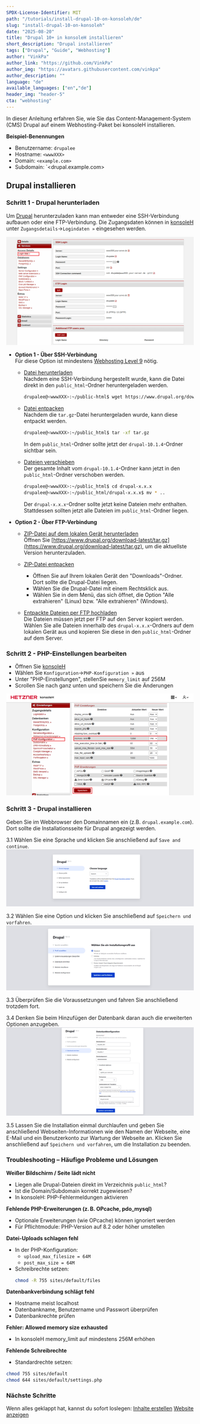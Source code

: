 ```yaml
---
SPDX-License-Identifier: MIT
path: "/tutorials/install-drupal-10-on-konsoleh/de"
slug: "install-drupal-10-on-konsoleh"
date: "2025-08-20"
title: "Drupal 10+ in konsoleH installieren"
short_description: "Drupal installieren"
tags: ["Drupal", "Guide", "Webhosting"]
author: "VinkPa"
author_link: "https://github.com/VinkPa"
author_img: "https://avatars.githubusercontent.com/vinkpa"
author_description: ""
language: "de"
available_languages: ["en","de"]
header_img: "header-5"
cta: "webhosting"
---
```


In dieser Anleitung erfahren Sie, wie Sie das Content-Management-System (CMS) Drupal auf einem Webhosting-Paket bei konsoleH installieren.

**Beispiel-Benennungen**

* Benutzername: `drupalee`
* Hostname: `<wwwXXX>`
* Domain: `<example.com>`
* Subdomain: `<drupal.example.com>

## Drupal installieren

### Schritt 1 - Drupal herunterladen

Um [Drupal](https://www.drupal.org/) herunterzuladen kann man entweder eine SSH-Verbindung aufbauen oder eine FTP-Verbindung. Die Zugangsdaten können in [konsoleH](https://konsoleh.hetzner.com/) unter `Zugangsdetails`→`Logindaten »` eingesehen werden.

![](images/01_konsoleH_ftp-login-data.png)

* **Option 1 - Über SSH-Verbindung**<br>
  Für diese Option ist mindestens [Webhosting Level 9](https://www.hetzner.com/webhosting) nötig.
  
  * <u>Datei herunterladen</u><br>
    Nachdem eine SSH-Verbindung hergestellt wurde, kann die Datei direkt in den `public_html`-Ordner heruntergeladen werden.
    ```bash
    drupalee@<wwwXXX>:~/public-html$ wget https://www.drupal.org/download-latest/tar.gz
    ```
  
  * <u>Datei entpacken</u><br>
    Nachdem die `tar.gz`-Datei heruntergeladen wurde, kann diese entpackt werden.
    ```bash
    drupalee@<wwwXXX>:~/public_html$ tar -xf tar.gz
    ```
    In dem `public_html`-Ordner sollte jetzt der `drupal-10.1.4`-Ordner sichtbar sein.

  * <u>Dateien verschieben</u><br>
    Der gesamte Inhalt vom `drupal-10.1.4`-Ordner kann jetzt in den `public_html`-Ordner verschoben werden.
    ```bash
    drupalee@<wwwXXX>:~/public_html$ cd drupal-x.x.x
    drupalee@<wwwXXX>:~/public_html/drupal-x.x.x$ mv * ..
    ```
    Der `drupal-x.x.x`-Ordner sollte jetzt keine Dateien mehr enthalten. Stattdessen sollten jetzt alle Dateien im `public_html`-Ordner liegen.


* **Option 2 - Über FTP-Verbindung**<br>
  
  * <u>ZIP-Datei auf dem lokalen Gerät herunterladen</u><br>
    Öffnen Sie [https://www.drupal.org/download-latest/tar.gz](https://www.drupal.org/download-latest/tar.gz), um die aktuellste Version herunterzuladen.
  
  * <u>ZIP-Datei entpacken</u><br>
    * Öffnen Sie auf Ihrem lokalen Gerät den "Downloads"-Ordner. Dort sollte die Drupal-Datei liegen.
    * Wählen Sie die Drupal-Datei mit einem Rechtsklick aus.
    * Wählen Sie in dem Menü, das sich öffnet, die Option "Alle extrahieren" (Linux) bzw. "Alle extrahieren" (Windows).
  
  * <u>Entpackte Dateien per FTP hochladen</u><br>
    Die Dateien müssen jetzt per FTP auf den Server kopiert werden. Wählen Sie alle Dateien innerhalb des `drupal-x.x.x`-Ordners auf dem lokalen Gerät aus und kopieren Sie diese in den `public_html`-Ordner auf dem Server.

### Schritt 2 - PHP-Einstellungen bearbeiten

* Öffnen Sie [konsoleH](https://konsoleh.hetzner.com/)
* Wählen Sie `Konfiguration`→`PHP-Konfiguration »` aus
* Unter "PHP-Einstellungen", stellenSie `memory_limit` auf 256M
* Scrollen Sie nach ganz unten und speichern Sie die Änderungen

![](images/02_konsoleH_memory-limit.de.png)

### Schritt 3 - Drupal installieren

Geben Sie im Webbrowser den Domainnamen ein (z.B. `drupal.example.com`). Dort sollte die Installationsseite für Drupal angezeigt werden. 

3.1 Wählen Sie eine Sprache und klicken Sie anschließend auf `Save and continue`.
  ![](images/03_Drupal_installation-language.de.png)

3.2 Wählen Sie eine Option und klicken Sie anschließend auf `Speichern und vorfahren`.
  ![](images/04_Drupal_installation-profile.de.png)

3.3 Überprüfen Sie die Voraussetzungen und fahren Sie anschließend trotzdem fort.

3.4 Denken Sie beim Hinzufügen der Datenbank daran auch die erweiterten Optionen anzugeben.
  ![](images/05_Drupal_installation-database.de.png)

3.5 Lassen Sie die Installation einmal durchlaufen und geben Sie anschließend Webseiten-Informationen wie den Namen der Webseite, eine E-Mail und ein Benutzerkonto zur Wartung der Webseite an. Klicken Sie anschließend auf `Speichern und vorfahren`, um die Installation zu beenden.

### Troubleshooting – Häufige Probleme und Lösungen

**Weißer Bildschirm / Seite lädt nicht**  
- Liegen alle Drupal-Dateien direkt im Verzeichnis `public_html`?  
- Ist die Domain/Subdomain korrekt zugewiesen?  
- In konsoleH: PHP-Fehlermeldungen aktivieren

**Fehlende PHP-Erweiterungen (z. B. OPcache, pdo_mysql)**  
- Optionale Erweiterungen (wie OPcache) können ignoriert werden  
- Für Pflichtmodule: PHP-Version auf 8.2 oder höher umstellen

**Datei-Uploads schlagen fehl**  
- In der PHP-Konfiguration:  
  - `upload_max_filesize = 64M`  
  - `post_max_size = 64M`  
- Schreibrechte setzen:
  ```bash
  chmod -R 755 sites/default/files
  ```
**Datenbankverbindung schlägt fehl**
- Hostname meist localhost
- Datenbankname, Benutzername und Passwort überprüfen
- Datenbankrechte prüfen

**Fehler: Allowed memory size exhausted**
- In konsoleH memory_limit auf mindestens 256M erhöhen

**Fehlende Schreibrechte**
- Standardrechte setzen:
```bash
chmod 755 sites/default
chmod 644 sites/default/settings.php
```

### Nächste Schritte

Wenn alles geklappt hat, kannst du sofort loslegen:
[Inhalte erstellen](https://drupal.example.com/node/add)
[Website anzeigen](https://drupal.example.com)
